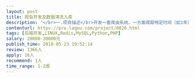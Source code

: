 ```yaml
---                
layout: post       
title: 爬虫开发及数据清洗入库           
description: '</br>一.项目描述</br>开发一套爬虫系统，一方面爬取特定时间（如1年）范围内该站点（或站点某些栏目）下的资讯数据，另一方面实时监测我们提供的站点，如果有新资讯则抓取入库；</br></br>二.主要功能点</br>1. 我们提供需要抓取的站点，最好支持后期动态添加站点；</br>2. 支持提交关键字搜索后抓取该站点的搜索结果；</br>3. 需考虑并设计数据库，数据的存储、去重、索引等问题；</br></br>三.可参考产品</br>暂无</br>四.人员要求</br>1、有充足的时间和精力</br>2、良好的沟通能力和契约精神</br>3、最好在深圳，面谈更佳</br>'     
contenturl: https://pro.lagou.com/project/8026.html      
tags: [后端开发,LINUX,Redis,MySQL,Python,PHP]            
salary: 20000-30000元          
publish_time: 2018-05-23 19:52:14         
review: 1366人                   
apply: 16人                   
recommend: 1人                   
time_range: 1-2周              
---                 
```

